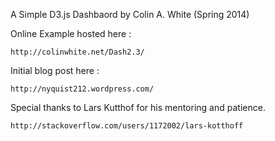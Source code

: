 A Simple D3.js Dashbaord by Colin A. White (Spring 2014)

Online Example hosted here :

    http://colinwhite.net/Dash2.3/

Initial blog post here :

    http://nyquist212.wordpress.com/

Special thanks to Lars Kutthof for his mentoring and patience.

    http://stackoverflow.com/users/1172002/lars-kotthoff
